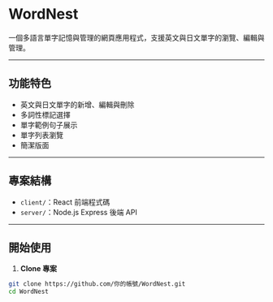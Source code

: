 # WordNest

一個多語言單字記憶與管理的網頁應用程式，支援英文與日文單字的瀏覽、編輯與管理。

---

## 功能特色

- 英文與日文單字的新增、編輯與刪除
- 多詞性標記選擇
- 單字範例句子展示
- 單字列表瀏覽
- 簡潔版面

---

## 專案結構

- `client/`：React 前端程式碼
- `server/`：Node.js Express 後端 API

---

## 開始使用

1. **Clone 專案**

```bash
git clone https://github.com/你的帳號/WordNest.git
cd WordNest
